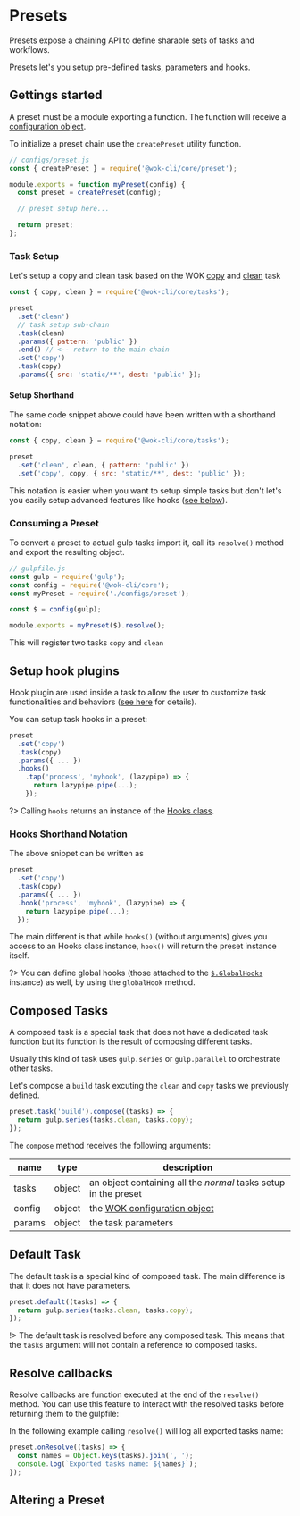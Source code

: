 # Presets

Presets expose a chaining API to define sharable sets of tasks and workflows.

Presets let's you setup pre-defined tasks, parameters and hooks.

## Gettings started

A preset must be a module exporting a function. The function will receive a [configuration object](packages/core/configuration).

To initialize a preset chain use the `createPreset` utility function.

```js
// configs/preset.js
const { createPreset } = require('@wok-cli/core/preset');

module.exports = function myPreset(config) {
  const preset = createPreset(config);

  // preset setup here...

  return preset;
};
```

### Task Setup

Let's setup a copy and clean task based on the WOK [copy](packages/core/tasks/copy) and [clean](packages/core/tasks/clean) task

```js
const { copy, clean } = require('@wok-cli/core/tasks');

preset
  .set('clean')
  // task setup sub-chain
  .task(clean)
  .params({ pattern: 'public' })
  .end() // <-- return to the main chain
  .set('copy')
  .task(copy)
  .params({ src: 'static/**', dest: 'public' });
```

#### Setup Shorthand

The same code snippet above could have been written with a shorthand notation:

```js
const { copy, clean } = require('@wok-cli/core/tasks');

preset
  .set('clean', clean, { pattern: 'public' })
  .set('copy', copy, { src: 'static/**', dest: 'public' });
```

This notation is easier when you want to setup simple tasks but don't let's you easily setup advanced features like hooks ([see below](###)).

### Consuming a Preset

To convert a preset to actual gulp tasks import it, call its `resolve()` method and export the resulting object.

```js
// gulpfile.js
const gulp = require('gulp');
const config = require('@wok-cli/core');
const myPreset = require('./configs/preset');

const $ = config(gulp);

module.exports = myPreset($).resolve();
```

This will register two tasks `copy` and `clean`

## Setup hook plugins

Hook plugin are used inside a task to allow the user to customize task functionalities and behaviors ([see here](packages/core/create-tasks#task-function-hooks) for details).

You can setup task hooks in a preset:

```js
preset
  .set('copy')
  .task(copy)
  .params({ ... })
  .hooks()
    .tap('process', 'myhook', (lazypipe) => {
      return lazypipe.pipe(...);
    });
```

?> Calling `hooks` returns an instance of the [Hooks class](packages/core/api/hooks).

### Hooks Shorthand Notation

The above snippet can be written as

```js
preset
  .set('copy')
  .task(copy)
  .params({ ... })
  .hook('process', 'myhook', (lazypipe) => {
    return lazypipe.pipe(...);
  });
```

The main different is that while `hooks()` (without arguments) gives you access to an Hooks class instance, `hook()` will return the preset instance itself.

?> You can define global hooks (those attached to the [`$.GlobalHooks`](packages/core/configuration#globalhooks) instance) as well, by using the `globalHook` method.

## Composed Tasks

A composed task is a special task that does not have a dedicated task function but its function is the result of composing different tasks.

Usually this kind of task uses `gulp.series` or `gulp.parallel` to orchestrate other tasks.

Let's compose a `build` task excuting the `clean` and `copy` tasks we previously defined.

```js
preset.task('build').compose((tasks) => {
  return gulp.series(tasks.clean, tasks.copy);
});
```

The `compose` method receives the following arguments:

| name   | type   | description                                                     |
| ------ | ------ | --------------------------------------------------------------- |
| tasks  | object | an object containing all the _normal_ tasks setup in the preset |
| config | object | the [WOK configuration object][1]                               |
| params | object | the task parameters                                             |

[1]: packages/core/configuration

## Default Task

The default task is a special kind of composed task. The main difference is that it does not have parameters.

```js
preset.default((tasks) => {
  return gulp.series(tasks.clean, tasks.copy);
});
```

!> The default task is resolved before any composed task. This means that the `tasks` argument will not contain a reference to composed tasks.

## Resolve callbacks

Resolve callbacks are function executed at the end of the `resolve()` method. You can use this feature to interact with the resolved tasks before returning them to the gulpfile:

In the following example calling `resolve()` will log all exported tasks name:

```js
preset.onResolve((tasks) => {
  const names = Object.keys(tasks).join(', ');
  console.log(`Exported tasks name: ${names}`);
});
```

## Altering a Preset

